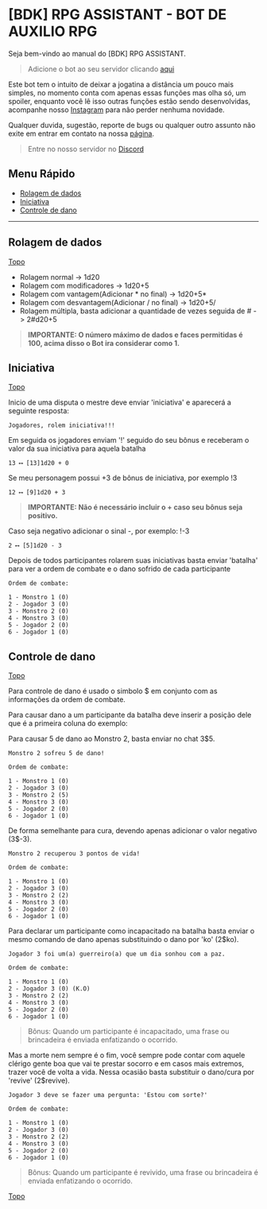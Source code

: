 # [BDK] RPG ASSISTANT - BOT DE AUXILIO RPG

Seja bem-vindo ao manual do [BDK] RPG ASSISTANT.

> Adicione o bot ao seu servidor clicando [aqui](http://bit.ly/3uTC70q)

Este bot tem o intuito de deixar a jogatina a distância um pouco mais simples, no momento conta com apenas essas funções mas olha só, um spoiler, enquanto você lê isso outras funções estão sendo desenvolvidas, acompanhe nosso [Instagram](https://www.instagram.com/bdk_rpg/) para não perder nenhuma novidade.

Qualquer duvida, sugestão, reporte de bugs ou qualquer outro assunto não exite em entrar em contato na nossa [página](https://www.instagram.com/bdk_rpg/).

> Entre no nosso servidor no [Discord](https://discord.gg/XuNnEwYbx4)

## Menu Rápido

  - [Rolagem de dados](#rolagem-de-dados)
  - [Iniciativa](#iniciativa)
  - [Controle de dano](#controle-de-dano)

---

## Rolagem de dados
[Topo](#bdk-rpg-assistant---bot-de-auxilio-rpg)

* Rolagem normal -> 1d20
* Rolagem com modificadores -> 1d20+5
* Rolagem com vantagem(Adicionar * no final) -> 1d20+5*
* Rolagem com desvantagem(Adicionar / no final) -> 1d20+5/
* Rolagem múltipla, basta adicionar a quantidade de vezes seguida de # -> 2#d20+5

>**IMPORTANTE: O número máximo de dados e faces permitidas é 100, acima disso o Bot ira considerar como 1.**

## Iniciativa
[Topo](#bdk-rpg-assistant---bot-de-auxilio-rpg)

Inicio de uma disputa o mestre deve enviar 'iniciativa' e aparecerá a seguinte resposta:
```
Jogadores, rolem iniciativa!!!
```
Em seguida os jogadores enviam '!' seguido do seu bônus e receberam o valor da sua iniciativa para aquela batalha
```
13 ⟷ [13]1d20 + 0 
```
Se meu personagem possui +3 de bônus de iniciativa, por exemplo !3
```
12 ⟷ [9]1d20 + 3
```
>**IMPORTANTE: Não é necessário incluir o + caso seu bônus seja positivo.**

Caso seja negativo adicionar o sinal -, por exemplo: !-3
```
2 ⟷ [5]1d20 - 3
```
Depois de todos participantes rolarem suas iniciativas basta enviar 'batalha' para ver a ordem de combate e o dano sofrido de cada participante
```
Ordem de combate:

1 - Monstro 1 (0) 
2 - Jogador 3 (0) 
3 - Monstro 2 (0) 
4 - Monstro 3 (0) 
5 - Jogador 2 (0) 
6 - Jogador 1 (0)
```

## Controle de dano
[Topo](#bdk-rpg-assistant---bot-de-auxilio-rpg)

Para controle de dano é usado o simbolo $ em conjunto com as informações da ordem de combate.

Para causar dano a um participante da batalha deve inserir a posição dele que é a primeira coluna do exemplo:

Para causar 5 de dano ao Monstro 2, basta enviar no chat 3$5.

```
Monstro 2 sofreu 5 de dano!

Ordem de combate:

1 - Monstro 1 (0) 
2 - Jogador 3 (0) 
3 - Monstro 2 (5) 
4 - Monstro 3 (0) 
5 - Jogador 2 (0) 
6 - Jogador 1 (0)
```

De forma semelhante para cura, devendo apenas adicionar o valor negativo (3$-3).

```
Monstro 2 recuperou 3 pontos de vida!

Ordem de combate:

1 - Monstro 1 (0) 
2 - Jogador 3 (0) 
3 - Monstro 2 (2) 
4 - Monstro 3 (0) 
5 - Jogador 2 (0) 
6 - Jogador 1 (0)
```

Para declarar um participante como incapacitado na batalha basta enviar o mesmo comando de dano apenas substituindo o dano por 'ko' (2$ko).
```
Jogador 3 foi um(a) guerreiro(a) que um dia sonhou com a paz.

Ordem de combate:

1 - Monstro 1 (0) 
2 - Jogador 3 (0) (K.O)
3 - Monstro 2 (2) 
4 - Monstro 3 (0) 
5 - Jogador 2 (0) 
6 - Jogador 1 (0)
```

>Bônus: Quando um participante é incapacitado, uma frase ou brincadeira é enviada enfatizando o ocorrido.

Mas a morte nem sempre é o fim, você sempre pode contar com aquele clérigo gente boa que vai te prestar socorro e em casos mais extremos, trazer você de volta a vida. Nessa ocasião basta substituir o dano/cura por 'revive' (2$revive).

```
Jogador 3 deve se fazer uma pergunta: 'Estou com sorte?' 

Ordem de combate:

1 - Monstro 1 (0) 
2 - Jogador 3 (0) 
3 - Monstro 2 (2)
4 - Monstro 3 (0) 
5 - Jogador 2 (0) 
6 - Jogador 1 (0)
```

>Bônus: Quando um participante é revivido, uma frase ou brincadeira é enviada enfatizando o ocorrido.

[Topo](#bdk-rpg-assistant---bot-de-auxilio-rpg)
